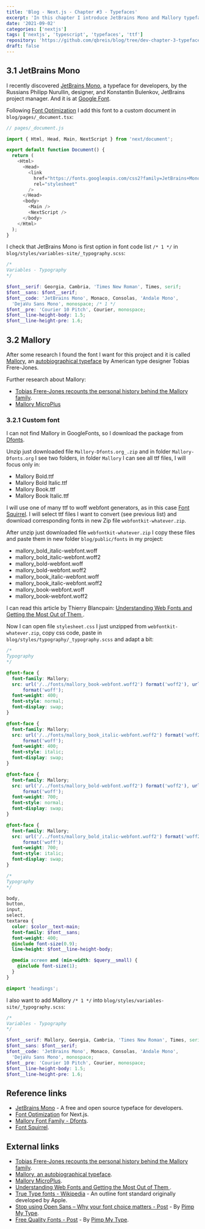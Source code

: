 ```yaml
---
title: 'Blog - Next.js - Chapter #3 - Typefaces'
excerpt: 'In this chapter I introduce JetBrains Mono and Mallory typefaces.'
date: '2021-09-02'
categories: ['nextjs']
tags: ['nextjs', 'typescript', 'typefaces', 'ttf']
repository: 'https://github.com/qbreis/blog/tree/dev-chapter-3-typefaces'
draft: false
---
```


## 3.1 JetBrains Mono

I recently discovered [JetBrains Mono](https://www.jetbrains.com/lp/mono/), a typeface for developers, by the Russians Philipp Nurullin, designer, and Konstantin Bulenkov, JetBrains project manager. And it is at [Google Font](https://fonts.google.com/specimen/JetBrains+Mono).

Following [Font Optimization](https://nextjs.org/docs/basic-features/font-optimization) I add this font to a custom document in `blog/pages/_document.tsx`:

```typescript
// pages/_document.js

import { Html, Head, Main, NextScript } from 'next/document';

export default function Document() {
  return (
    <Html>
      <Head>
        <link
          href="https://fonts.googleapis.com/css2?family=JetBrains+Mono&display=optional"
          rel="stylesheet"
        />
      </Head>
      <body>
        <Main />
        <NextScript />
      </body>
    </Html>
  );
}
```

I check that JetBrains Mono is first option in font code list `/* 1 */` in `blog/styles/variables-site/_typography.scss`:

```scss
/* 
Variables - Typography
*/

$font__serif: Georgia, Cambria, 'Times New Roman', Times, serif;
$font__sans: $font__serif;
$font__code: 'JetBrains Mono', Monaco, Consolas, 'Andale Mono',
  'DejaVu Sans Mono', monospace; /* 1 */
$font__pre: 'Courier 10 Pitch', Courier, monospace;
$font__line-height-body: 1.5;
$font__line-height-pre: 1.6;
```

## 3.2 Mallory

After some research I found the font I want for this project and it is called [Mallory](https://frerejones.com/families/mallory), an [autobiographical typeface](https://www.wired.com/2015/12/tobias-frere-jones-designs-mallory-an-autobiographical-typeface/) by American type designer Tobias Frere-Jones.

Further research about Mallory:

- [Tobias Frere-Jones recounts the personal history behind the Mallory family](https://frerejones.com/blog/mallory-drawn-out-from-memory).
- [Mallory MicroPlus](https://frerejones.com/blog/introducing-microplus)

### 3.2.1 Custom font

I can not find Mallory in GoogleFonts, so I download the package from [Dfonts](https://www.dfonts.org/fonts/mallory-font-family/).

Unzip just downloaded file `Mallory-Dfonts.org_.zip` and in folder `Mallory-Dfonts.org` I see two folders, in folder `Mallory` I can see all ttf files, I will focus only in:

- Mallory Bold.ttf
- Mallory Bold Italic.ttf
- Mallory Book.ttf
- Mallory Book Italic.ttf

I will use one of many ttf to woff webfont generators, as in this case [Font Squirrel](https://www.fontsquirrel.com/tools/webfont-generator). I will select ttf files I want to convert (see previous list) and download corresponding fonts in new Zip file `webfontkit-whatever.zip`.

After unzip just downloaded file `webfontkit-whatever.zip` I copy these files and paste them in new folder `blog/public/fonts` in my project:

- mallory_bold_italic-webfont.woff
- mallory_bold_italic-webfont.woff2
- mallory_bold-webfont.woff
- mallory_bold-webfont.woff2
- mallory_book_italic-webfont.woff
- mallory_book_italic-webfont.woff2
- mallory_book-webfont.woff
- mallory_book-webfont.woff2

I can read this article by Thierry Blancpain: [Understanding Web Fonts and Getting the Most Out of Them ](https://css-tricks.com/understanding-web-fonts-getting/).

Now I can open file `stylesheet.css` I just unzipped from `webfontkit-whatever.zip`, copy css code, paste in `blog/styles/typography/_typography.scss` and adapt a bit:

```scss
/*
Typography
*/

@font-face {
  font-family: Mallory;
  src: url('/../fonts/mallory_book-webfont.woff2') format('woff2'), url('/../fonts/mallory_book-webfont.woff')
      format('woff');
  font-weight: 400;
  font-style: normal;
  font-display: swap;
}

@font-face {
  font-family: Mallory;
  src: url('/../fonts/mallory_book_italic-webfont.woff2') format('woff2'), url('/../fonts/mallory_book_italic-webfont.woff')
      format('woff');
  font-weight: 400;
  font-style: italic;
  font-display: swap;
}

@font-face {
  font-family: Mallory;
  src: url('/../fonts/mallory_bold-webfont.woff2') format('woff2'), url('/../fonts/mallory_bold-webfont.woff')
      format('woff');
  font-weight: 700;
  font-style: normal;
  font-display: swap;
}

@font-face {
  font-family: Mallory;
  src: url('/../fonts/mallory_bold_italic-webfont.woff2') format('woff2'), url('/../fonts/mallory_bold_italic-webfont.woff')
      format('woff');
  font-weight: 700;
  font-style: italic;
  font-display: swap;
}

/*
Typography
*/

body,
button,
input,
select,
textarea {
  color: $color__text-main;
  font-family: $font__sans;
  font-weight: 400;
  @include font-size(0.9);
  line-height: $font__line-height-body;

  @media screen and (min-width: $query__small) {
    @include font-size(1);
  }
}

@import 'headings';
```

I also want to add Mallory `/* 1 */` into `blog/styles/variables-site/_typography.scss`:

```scss
/* 
Variables - Typography
*/

$font__serif: Mallory, Georgia, Cambria, 'Times New Roman', Times, serif; /* 1 */
$font__sans: $font__serif;
$font__code: 'JetBrains Mono', Monaco, Consolas, 'Andale Mono',
  'DejaVu Sans Mono', monospace;
$font__pre: 'Courier 10 Pitch', Courier, monospace;
$font__line-height-body: 1.5;
$font__line-height-pre: 1.6;
```

## Reference links

- [JetBrains Mono](https://www.jetbrains.com/lp/mono/) - A free and open source typeface for developers.
- [Font Optimization](https://nextjs.org/docs/basic-features/font-optimization) for Next.js.
- [Mallory Font Family - Dfonts](https://www.dfonts.org/fonts/mallory-font-family/).
- [Font Squirrel](https://www.fontsquirrel.com/tools/webfont-generator).

## External links

- [Tobias Frere-Jones recounts the personal history behind the Mallory family](https://frerejones.com/blog/mallory-drawn-out-from-memory).
- [Mallory, an autobiographical typeface](https://www.wired.com/2015/12/tobias-frere-jones-designs-mallory-an-autobiographical-typeface/).
- [Mallory MicroPlus](https://frerejones.com/blog/introducing-microplus).
- [Understanding Web Fonts and Getting the Most Out of Them ](https://css-tricks.com/understanding-web-fonts-getting/).
- [True Type fonts - Wikipedia](https://en.wikipedia.org/wiki/TrueType) - An outline font standard originally developed by Apple.
- [Stop using Open Sans – Why your font choice matters - Post](https://pimpmytype.com/open-sans/) - By [Pimp My Type](https://pimpmytype.com/).
- [Free Quality Fonts - Post](https://pimpmytype.com/free-quality-fonts/) - By [Pimp My Type](https://pimpmytype.com/).
